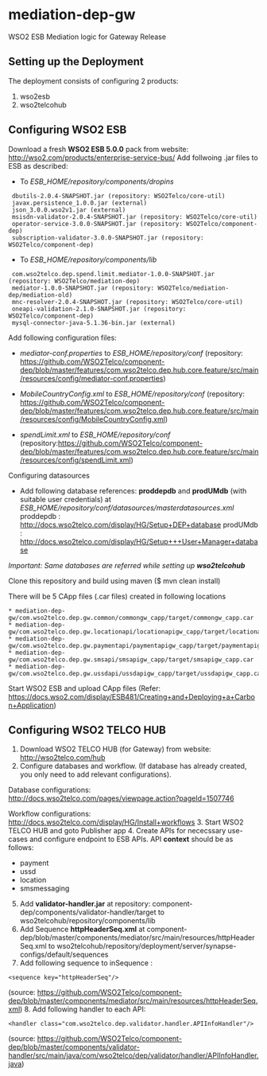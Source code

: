 # mediation-dep-gw
WSO2 ESB Mediation logic for Gateway Release

## Setting up the Deployment
The deployment consists of configuring 2 products:
1. wso2esb
2. wso2telcohub

## Configuring WSO2 ESB
Download a fresh __WSO2 ESB 5.0.0__ pack from website: http://wso2.com/products/enterprise-service-bus/
Add follwoing .jar files to ESB as described:

* To *ESB_HOME/repository/components/dropins* 
```
 dbutils-2.0.4-SNAPSHOT.jar (repository: WSO2Telco/core-util)
 javax.persistence_1.0.0.jar (external)
 json_3.0.0.wso2v1.jar (external)
 msisdn-validator-2.0.4-SNAPSHOT.jar (repository: WSO2Telco/core-util)
 operator-service-3.0.0-SNAPSHOT.jar (repository: WSO2Telco/component-dep)
 subscription-validator-3.0.0-SNAPSHOT.jar (repository: WSO2Telco/component-dep)
 ```

* To *ESB_HOME/repository/components/lib*
```
 com.wso2telco.dep.spend.limit.mediator-1.0.0-SNAPSHOT.jar (repository: WSO2Telco/mediation-dep)
 mediator-1.0.0-SNAPSHOT.jar (repository: WSO2Telco/mediation-dep/mediation-old)
 mnc-resolver-2.0.4-SNAPSHOT.jar (repository: WSO2Telco/core-util)
 oneapi-validation-2.1.0-SNAPSHOT.jar (repository: WSO2Telco/component-dep)
 mysql-connector-java-5.1.36-bin.jar (external)
 ```

Add following configuration files:
* *mediator-conf.properties* to *ESB_HOME/repository/conf* 
(repository: https://github.com/WSO2Telco/component-dep/blob/master/features/com.wso2telco.dep.hub.core.feature/src/main/resources/config/mediator-conf.properties)

* *MobileCountryConfig.xml* to *ESB_HOME/repository/conf* 
(repository: https://github.com/WSO2Telco/component-dep/blob/master/features/com.wso2telco.dep.hub.core.feature/src/main/resources/config/MobileCountryConfig.xml)

* *spendLimit.xml* to *ESB_HOME/repository/conf* 
(repository:https://github.com/WSO2Telco/component-dep/blob/master/features/com.wso2telco.dep.hub.core.feature/src/main/resources/config/spendLimit.xml)

Configuring datasources

* Add following database references:
__proddepdb__ and __prodUMdb__ (with suitable user credentials) at *ESB_HOME/repository/conf/datasources/masterdatasources.xml*
proddepdb : http://docs.wso2telco.com/display/HG/Setup+DEP+database
prodUMdb : http://docs.wso2telco.com/display/HG/Setup+++User+Manager+database

*Important: Same databases are referred while setting up __wso2telcohub__*

Clone this repository and build using maven ($ mvn clean install)

There will be 5 CApp files (.car files) created in following locations
```
* mediation-dep-gw/com.wso2telco.dep.gw.common/commongw_capp/target/commongw_capp.car
* mediation-dep-gw/com.wso2telco.dep.gw.locationapi/locationapigw_capp/target/locationapigw_capp.car
* mediation-dep-gw/com.wso2telco.dep.gw.paymentapi/paymentapigw_capp/target/paymentapigw_capp.car
* mediation-dep-gw/com.wso2telco.dep.gw.smsapi/smsapigw_capp/target/smsapigw_capp.car
* mediation-dep-gw/com.wso2telco.dep.gw.ussdapi/ussdapigw_capp/target/ussdapigw_capp.car
```

Start WSO2 ESB and upload CApp files (Refer: https://docs.wso2.com/display/ESB481/Creating+and+Deploying+a+Carbon+Application)


## Configuring WSO2 TELCO HUB
1. Download WSO2 TELCO HUB (for Gateway) from website: http://wso2telco.com/hub
2. Configure databases and workflow. (If database has already created, you only need to add relevant configurations).

Database configurations: http://docs.wso2telco.com/pages/viewpage.action?pageId=1507746

Workflow configurations: http://docs.wso2telco.com/display/HG/Install+workflows
3. Start WSO2 TELCO HUB and goto Publisher app 
4. Create APIs for nececssary use-cases and configure endpoint to ESB APIs. API __context__ should be as follows:
* payment
* ussd
* location
* smsmessaging
5. Add __validator-handler.jar__ at repository: component-dep/components/validator-handler/target to wso2telcohub/repository/components/lib
6. Add Sequence __httpHeaderSeq.xml__ at component-dep/blob/master/components/mediator/src/main/resources/httpHeaderSeq.xml to wso2telcohub/repository/deployment/server/synapse-configs/default/sequences
7. Add following sequence to inSequence :
```
<sequence key="httpHeaderSeq"/>
```
(source: https://github.com/WSO2Telco/component-dep/blob/master/components/mediator/src/main/resources/httpHeaderSeq.xml)
8. Add following handler to each API:
```
<handler class="com.wso2telco.dep.validator.handler.APIInfoHandler"/>
```
(source: https://github.com/WSO2Telco/component-dep/blob/master/components/validator-handler/src/main/java/com/wso2telco/dep/validator/handler/APIInfoHandler.java)

